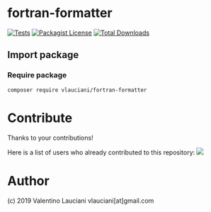 # fortran-formatter
[![Tests](https://github.com/vlauciani/fortran-formatter/actions/workflows/phpunit.yml/badge.svg)](https://github.com/vlauciani/fortran-formatter/actions)
[![Packagist License](https://poser.pugx.org/vlauciani/fortran-formatter/license.png)](http://choosealicense.com/licenses/mit/)
[![Total Downloads](https://poser.pugx.org/vlauciani/fortran-formatter/d/total.png)](https://packagist.org/packages/vlauciani/fortran-formatter)

## Import package

### Require package
```
composer require vlauciani/fortran-formatter
```

# Contribute
Thanks to your contributions!

Here is a list of users who already contributed to this repository:
<a href="https://github.com/vlauciani/fortran-formatter/graphs/contributors">
  <img src="https://contrib.rocks/image?repo=vlauciani/fortran-formatter" />
</a>

# Author
(c) 2019 Valentino Lauciani vlauciani[at]gmail.com

